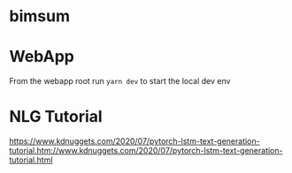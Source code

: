 # bimsum

# WebApp
From the webapp root run `yarn dev` to start the local dev env

# NLG Tutorial
https://www.kdnuggets.com/2020/07/pytorch-lstm-text-generation-tutorial.htm://www.kdnuggets.com/2020/07/pytorch-lstm-text-generation-tutorial.html
